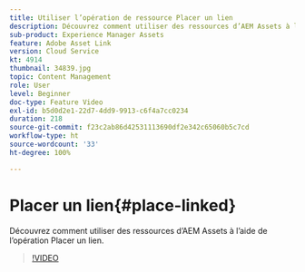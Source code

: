 ```yaml
---
title: Utiliser l’opération de ressource Placer un lien
description: Découvrez comment utiliser des ressources d’AEM Assets à l’aide de l’opération Placer un lien.
sub-product: Experience Manager Assets
feature: Adobe Asset Link
version: Cloud Service
kt: 4914
thumbnail: 34839.jpg
topic: Content Management
role: User
level: Beginner
doc-type: Feature Video
exl-id: b5d0d2e1-22d7-4dd9-9913-c6f4a7cc0234
duration: 218
source-git-commit: f23c2ab86d42531113690df2e342c65060b5c7cd
workflow-type: ht
source-wordcount: '33'
ht-degree: 100%

---
```


# Placer un lien{#place-linked}

Découvrez comment utiliser des ressources d’AEM Assets à l’aide de l’opération Placer un lien.

>[!VIDEO](https://video.tv.adobe.com/v/34839?quality=12&learn=on)
